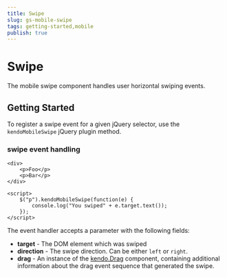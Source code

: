 ```yaml
---
title: Swipe
slug: gs-mobile-swipe
tags: getting-started,mobile
publish: true
---
```


# Swipe

The mobile swipe component handles user horizontal swiping events.

## Getting Started

To register a swipe event for a given jQuery selector, use the `kendoMobileSwipe` jQuery plugin method.

### swipe event handling

    <div>
        <p>Foo</p>
        <p>Bar</p>
    </div>

    <script>
        $("p").kendoMobileSwipe(function(e) {
            console.log("You swiped" + e.target.text());
        });
    </script>

The event handler accepts a parameter with the following fields:

*   **target** - The DOM element which was swiped
*   **direction** - The swipe direction. Can be either `left` or `right`.
*   **drag** - An instance of the [kendo.Drag](/api/framework/drag) component, containing additional information about the drag event sequence that generated the swipe.

